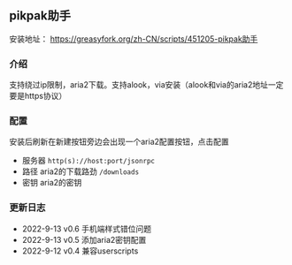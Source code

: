 ## pikpak助手
安装地址： https://greasyfork.org/zh-CN/scripts/451205-pikpak助手

### 介绍
支持绕过ip限制，aria2下载。支持alook，via安装（alook和via的aria2地址一定要是https协议）

### 配置
安装后刷新在新建按钮旁边会出现一个aria2配置按钮，点击配置
- 服务器 `http(s)://host:port/jsonrpc`
- 路径 aria2的下载路劲 `/downloads`
- 密钥 aria2的密钥

### 更新日志
- 2022-9-13 v0.6 手机端样式错位问题
- 2022-9-13 v0.5 添加aria2密钥配置
- 2022-9-12 v0.4 兼容userscripts

